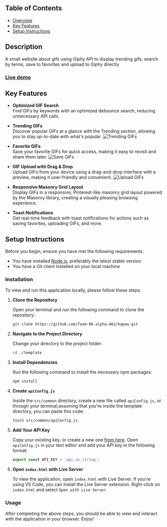 ## Table of Contents

- [Overview](#description)
- [Key Features](#key-features)
- [Setup Instructions](#setup-instructions)

<!-- End of Section -->

## Description

A small website about gifs using Giphy API to display trending gifs, search by terms, save to favorites and upload to Giphy directly

### [Live demo](https://kapow.nikola-nenovski.info)

<!-- End of Section -->

## Key Features

- **Optimized GIF Search**  
  Find GIFs by keywords with an optimized debounce search, reducing unnecessary API calls.

- **Trending GIFs**  
  Discover popular GIFs at a glance with the Trending section, allowing you to stay up-to-date with what's popular.
  ![Trending GIFs](https://nikola-nenovski.info/kapow/kapow-trending.gif)  

- **Favorite GIFs**  
  Save your favorite GIFs for quick access, making it easy to revisit and share them later.
  ![Save GIFs](https://nikola-nenovski.info/kapow/kapow-favourites.gif)  

- **GIF Upload with Drag & Drop**  
  Upload GIFs from your device using a drag-and-drop interface with a preview, making it user-friendly and convenient.
  ![Upload GIFs](https://nikola-nenovski.info/kapow/kapow-upload.gif)  

- **Responsive Masonry Grid Layout**  
  Display GIFs in a responsive, Pinterest-like masonry grid layout powered by the Masonry library, creating a visually pleasing browsing experience.

- **Toast Notifications**  
  Get real-time feedback with toast notifications for actions such as saving favorites, uploading GIFs, and more.

<!-- End of Section -->

## Setup Instructions

Before you begin, ensure you have met the following requirements:

- You have installed [Node.js](https://nodejs.org/en/download/), preferably the latest stable version
- You have a Git client installed on your local machine

### Installation

To view and run this application locally, please follow these steps:

1. **Clone the Repository**

   Open your terminal and run the following command to clone the repository:

   ```bash
   git clone https://github.com/Team-06-alpha-A62/kapow.git
   ```

2. **Navigate to the Project Directory**

   Change your directory to the project folder:

   ```bash
   cd ./template
   ```

3. **Install Dependencies**

   Run the following command to install the necessary npm packages:

   ```bash
   npm install
   ```

4. **Create `apiConfig.js`**

   Inside the `src/common` directory, create a new file called `apiConfig.js`, or through your terminal,assuming that you're inside the template directory, you can paste this code:

   ```bash
   touch src/common/apiConfig.js
   ```

5. **Add Your API Key**

   Copy your existing key, or create a new one [from here](https://developers.giphy.com/dashboard/?create=true). Open `apiConfig.js` in your text editor and add your API key in the following format:

   ```javascript
   export const API_KEY = 'api_as_string';
   ```

6. **Open `index.html` with Live Server**

   To view the application, open `index.html` with Live Server. If you're using VS Code, you can install the Live Server extension. Right-click on `index.html` and select `Open with Live Server`.

### Usage

After completing the above steps, you should be able to view and interact with the application in your browser. Enjoy!
